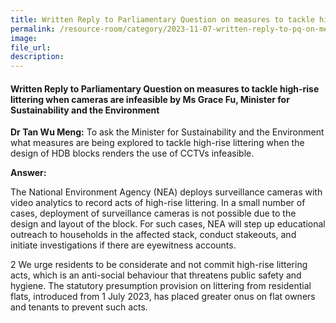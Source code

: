 ```yaml
---
title: Written Reply to Parliamentary Question on measures to tackle high-rise littering when cameras are infeasible by Ms Grace Fu, Minister for Sustainability and the Environment
permalink: /resource-room/category/2023-11-07-written-reply-to-pq-on-measures-tackle-high-rise-littering-when-cameras-are-infeasible/
image:
file_url:
description:
---
```

 
#### Written Reply to Parliamentary Question on measures to tackle high-rise littering when cameras are infeasible by Ms Grace Fu, Minister for Sustainability and the Environment

**Dr Tan Wu Meng:** To ask the Minister for Sustainability and the Environment what measures are being explored to tackle high-rise littering when the design of HDB blocks renders the use of CCTVs infeasible.

**Answer:**

The National Environment Agency (NEA) deploys surveillance cameras with video analytics to record acts of high-rise littering. In a small number of cases, deployment of surveillance cameras is not possible due to the design and layout of the block. For such cases, NEA will step up educational outreach to households in the affected stack, conduct stakeouts, and initiate investigations if there are eyewitness accounts.

2 We urge residents to be considerate and not commit high-rise littering acts, which is an anti-social behaviour that threatens public safety and hygiene. The statutory presumption provision on littering from residential flats, introduced from 1 July 2023, has placed greater onus on flat owners and tenants to prevent such acts.
